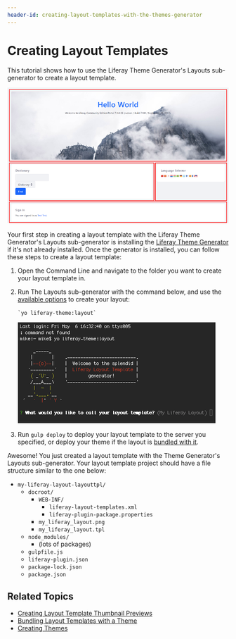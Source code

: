 ```yaml
---
header-id: creating-layout-templates-with-the-themes-generator
---
```


# Creating Layout Templates

This tutorial shows how to use the Liferay Theme Generator's Layouts 
sub-generator to create a layout template. 

![Figure 1: The *1-2-1 Columns* page layout creates a nice flow for your content.](../../../images/layout-template-1-2-1-columns.png)

Your first step in creating a layout template with the Liferay Theme Generator's 
Layouts sub-generator is installing the 
[Liferay Theme Generator](/develop/tutorials/-/knowledge_base/7-2/creating-themes) 
if it's not already installed. Once the generator is installed, you can follow 
these steps to create a layout template:

1.  Open the Command Line and navigate to the folder you want to create your
    layout template in.

2.  Run The Layouts sub-generator with the command below, and use the 
    [available options](/develop/reference/-/knowledge_base/7-2/layouts-subgenerator-reference) 
    to create your layout: 
    
        `yo liferay-theme:layout`

    ![Figure 2: The Layouts sub-generator automates the layout creation process.](../../../images/layout-prompt.png)

3.  Run `gulp deploy` to deploy your layout template to the server you 
    specified, or deploy your theme if the layout is 
    [bundled with it](/develop/tutorials/-/knowledge_base/7-2/including-layout-templates-with-a-theme).

Awesome! You just created a layout template with the Theme Generator's Layouts 
sub-generator. Your layout template project should have a file structure similar 
to the one below:

- `my-liferay-layout-layouttpl/`
    - `docroot/`
        - `WEB-INF/`
            - `liferay-layout-templates.xml`
            - `liferay-plugin-package.properties`
        - `my_liferay_layout.png`
        - `my_liferay_layout.tpl`
    - `node_modules/`
        - (lots of packages)
    - `gulpfile.js`
    - `liferay-plugin.json`
    - `package-lock.json`
    - `package.json`

## Related Topics

- [Creating Layout Template Thumbnail Previews](/develop/tutorials/-/knowledge_base/7-2/creating-custom-layout-template-thumbnail-previews)
- [Bundling Layout Templates with a Theme](/develop/tutorials/-/knowledge_base/7-2/including-layout-templates-with-a-theme)
- [Creating Themes](/develop/tutorials/-/knowledge_base/7-2/creating-themes)
